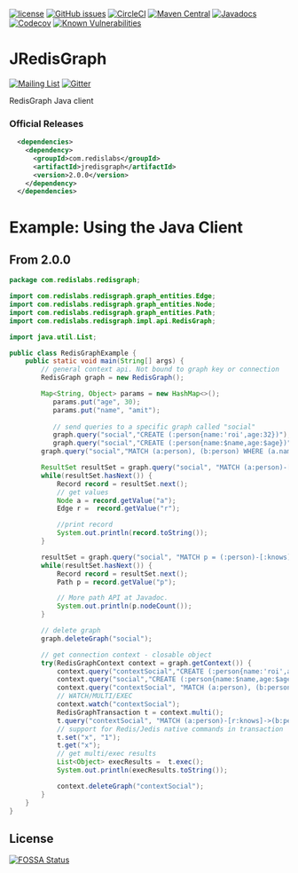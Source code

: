 [![license](https://img.shields.io/github/license/RedisGraph/JRedisGraph.svg)](https://github.com/RedisGraph/JRedisGraph/blob/master/LICENSE)
[![GitHub issues](https://img.shields.io/github/release/RedisGraph/JRedisGraph.svg)](https://github.com/RedisGraph/JRedisGraph/releases/latest)
[![CircleCI](https://circleci.com/gh/RedisGraph/JRedisGraph/tree/master.svg?style=svg)](https://circleci.com/gh/RedisGraph/JRedisGraph/tree/master)
[![Maven Central](https://maven-badges.herokuapp.com/maven-central/com.redislabs/jredisgraph/badge.svg)](https://maven-badges.herokuapp.com/maven-central/com.redislabs/jredisgraph)
[![Javadocs](https://www.javadoc.io/badge/com.redislabs/jredisgraph.svg)](https://www.javadoc.io/doc/com.redislabs/jredisgraph)
[![Codecov](https://codecov.io/gh/RedisGraph/JRedisGraph/branch/master/graph/badge.svg)](https://codecov.io/gh/RedisGraph/JRedisGraph)
[![Known Vulnerabilities](https://snyk.io/test/github/RedisGraph/JRedisGraph/badge.svg?targetFile=pom.xml)](https://snyk.io/test/github/RedisGraph/JRedisGraph?targetFile=pom.xml)

# JRedisGraph
[![Mailing List](https://img.shields.io/badge/Mailing%20List-RedisGraph-blue)](https://groups.google.com/forum/#!forum/redisgraph)
[![Gitter](https://badges.gitter.im/RedisLabs/RedisGraph.svg)](https://gitter.im/RedisLabs/RedisGraph?utm_source=badge&utm_medium=badge&utm_campaign=pr-badge)

RedisGraph Java client


### Official Releases

```xml
  <dependencies>
    <dependency>
      <groupId>com.redislabs</groupId>
      <artifactId>jredisgraph</artifactId>
      <version>2.0.0</version>
    </dependency>
  </dependencies>
```

# Example: Using the Java Client
## From 2.0.0

```java
package com.redislabs.redisgraph;

import com.redislabs.redisgraph.graph_entities.Edge;
import com.redislabs.redisgraph.graph_entities.Node;
import com.redislabs.redisgraph.graph_entities.Path;
import com.redislabs.redisgraph.impl.api.RedisGraph;

import java.util.List;

public class RedisGraphExample {
    public static void main(String[] args) {
        // general context api. Not bound to graph key or connection
        RedisGraph graph = new RedisGraph();

        Map<String, Object> params = new HashMap<>();
           params.put("age", 30);
           params.put("name", "amit");
       
           // send queries to a specific graph called "social"
           graph.query("social","CREATE (:person{name:'roi',age:32})");
           graph.query("social","CREATE (:person{name:$name,age:$age})", params);
        graph.query("social","MATCH (a:person), (b:person) WHERE (a.name = 'roi' AND b.name='amit') CREATE (a)-[:knows]->(b)");

        ResultSet resultSet = graph.query("social", "MATCH (a:person)-[r:knows]->(b:person) RETURN a, r, b");
        while(resultSet.hasNext()) {
            Record record = resultSet.next();
            // get values
            Node a = record.getValue("a");
            Edge r =  record.getValue("r");

            //print record
            System.out.println(record.toString());
        }

        resultSet = graph.query("social", "MATCH p = (:person)-[:knows]->(:person) RETURN p");
        while(resultSet.hasNext()) {
            Record record = resultSet.next();
            Path p = record.getValue("p");

            // More path API at Javadoc.
            System.out.println(p.nodeCount());
        }

        // delete graph
        graph.deleteGraph("social");

        // get connection context - closable object
        try(RedisGraphContext context = graph.getContext()) {
            context.query("contextSocial","CREATE (:person{name:'roi',age:32})");
            context.query("social","CREATE (:person{name:$name,age:$age})", params);
            context.query("contextSocial", "MATCH (a:person), (b:person) WHERE (a.name = 'roi' AND b.name='amit') CREATE (a)-[:knows]->(b)");
            // WATCH/MULTI/EXEC
            context.watch("contextSocial");
            RedisGraphTransaction t = context.multi();
            t.query("contextSocial", "MATCH (a:person)-[r:knows]->(b:person{name:$name,age:$age}) RETURN a, r, b", params);
            // support for Redis/Jedis native commands in transaction
            t.set("x", "1");
            t.get("x");
            // get multi/exec results
            List<Object> execResults =  t.exec();
            System.out.println(execResults.toString());

            context.deleteGraph("contextSocial");
        }
    }
}

```

## License
[![FOSSA Status](https://app.fossa.io/api/projects/git%2Bgithub.com%2FRedisGraph%2FJRedisGraph.svg?type=large)](https://app.fossa.io/projects/git%2Bgithub.com%2FRedisGraph%2FJRedisGraph?ref=badge_large)
